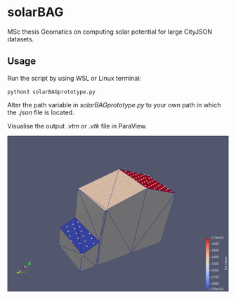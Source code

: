 # solarBAG
MSc thesis Geomatics on computing solar potential for large CityJSON datasets.

## Usage

Run the script by using WSL or Linux terminal:
```
python3 solarBAGprototype.py
```

Alter the path variable in *solarBAGprototype.py* to your own path in which the *.json* file is located.

Visualise the output *.vtm* or *.vtk* file in ParaView.

![alt text](https://github.com/robinjo78/solarBAG/blob/main/images/Screenshot_mesh_grid.png?raw=true)
